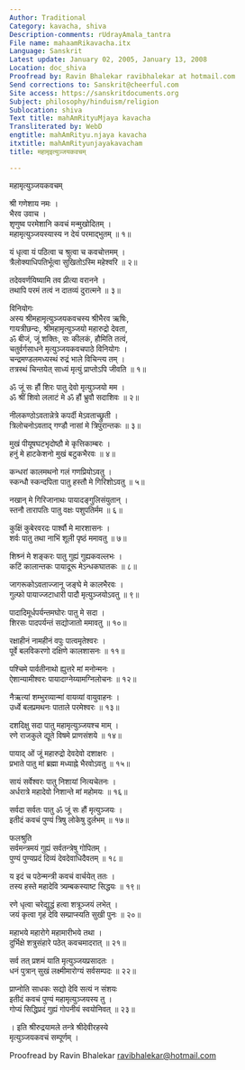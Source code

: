 ```yaml
---
Author: Traditional
Category: kavacha, shiva
Description-comments: rUdrayAmala_tantra
File name: mahaamRikavacha.itx
Language: Sanskrit
Latest update: January 02, 2005, January 13, 2008
Location: doc_shiva
Proofread by: Ravin Bhalekar ravibhalekar at hotmail.com
Send corrections to: Sanskrit@cheerful.com
Site access: https://sanskritdocuments.org
Subject: philosophy/hinduism/religion
Sublocation: shiva
Text title: mahAmRityuMjaya kavacha
Transliterated by: WebD
engtitle: mahAmRityu.njaya kavacha
itxtitle: mahAmRityunjayakavacham
title: महामृइत्युञ्जयकवचम्

---
```

  
 महामृत्युञ्जयकवचम्   
  
श्री गणेशाय नमः ।  
भैरव उवाच ।  
शृणुष्व परमेशानि कवचं मन्मुखोदितम् ।  
महामृत्युञ्जयस्यास्य न देयं परमाद्भुतम् ॥ १॥  
  
यं धृत्वा यं पठित्वा च श्रुत्वा च कवचोत्तमम् ।  
त्रैलोक्याधिपतिर्भूत्वा सुखितोऽस्मि महेश्वरि ॥ २॥  
  
तदेववर्णयिष्यामि तव प्रीत्या वरानने ।  
तथापि परमं तत्वं न दातव्यं दुरात्मने ॥ ३॥  
  
विनियोगः  
अस्य श्रीमहामृत्युञ्जयकवचस्य श्रीभैरव ऋषिः,  
गायत्रीछन्दः, श्रीमहामृत्युञ्जयो महारुद्रो देवता,  
ॐ बीजं, जूं शक्तिः, सः कीलकं, हौमिति तत्वं,  
चतुर्वर्गसाधने मृत्युञ्जयकवचपाठे विनियोगः ।  
चन्द्रमण्डलमध्यस्थं रुद्रं भाले विचिन्त्य तम् ।  
तत्रस्थं चिन्तयेत् साध्यं मृत्युं प्राप्तोऽपि जीवति ॥ १॥  
  
ॐ जूं सः हौं शिरः पातु देवो मृत्युञ्जयो मम ।  
ॐ श्रीं शिवो ललाटं मे ॐ हौं भ्रुवौ सदाशिवः ॥ २॥  
  
नीलकण्ठोऽवतान्नेत्रे कपर्दी मेऽवताच्छ्रुती ।  
त्रिलोचनोऽवताद् गण्डौ नासां मे त्रिपुरान्तकः ॥ ३॥  
  
मुखं पीयूषघटभृदोष्ठौ मे कृत्तिकाम्बरः ।  
हनुं मे हाटकेशनो मुखं बटुकभैरवः ॥ ४॥  
  
कन्धरां कालमथनो गलं गणप्रियोऽवतु ।  
स्कन्धौ स्कन्दपिता पातु हस्तौ मे गिरिशोऽवतु ॥ ५॥  
  
नखान् मे गिरिजानाथः पायादङ्गुलिसंयुतान् ।  
स्तनौ तारापतिः पातु वक्षः पशुपतिर्मम ॥ ६॥  
  
कुक्षिं कुबेरवरदः पार्श्वौ मे मारशासनः ।  
शर्वः पातु तथा नाभिं शूली पृष्ठं ममावतु ॥ ७॥  
  
शिश्र्नं मे शङ्करः पातु गुह्यं गुह्यकवल्लभः ।  
कटिं कालान्तकः पायादूरू मेऽन्धकघातकः ॥ ८॥  
  
जागरूकोऽवताज्जानू जङ्घे मे कालभैरवः ।  
गुल्फो पायाज्जटाधारी पादौ मृत्युञ्जयोऽवतु ॥ ९॥  
  
पादादिमूर्धपर्यन्तमघोरः पातु मे सदा ।  
शिरसः पादपर्यन्तं सद्योजातो ममावतु ॥ १०॥  
  
रक्षाहीनं नामहीनं वपुः पात्वमृतेश्वरः ।  
पूर्वे बलविकरणो दक्षिणे कालशासनः ॥ ११॥  
  
पश्चिमे पार्वतीनाथो ह्युत्तरे मां मनोन्मनः ।  
ऐशान्यामीश्वरः पायादाग्नेय्यामग्निलोचनः ॥ १२॥  
  
नैऋत्यां शम्भुरव्यान्मां वायव्यां वायुवाहनः ।  
उर्ध्वे बलप्रमथनः पाताले परमेश्वरः ॥ १३॥  
  
दशदिक्षु सदा पातु महामृत्युञ्जयश्च माम् ।  
रणे राजकुले द्यूते विषमे प्राणसंशये ॥ १४॥  
  
पायाद् ओं जूं महारुद्रो देवदेवो दशाक्षरः ।  
प्रभाते पातु मां ब्रह्मा मध्याह्ने भैरवोऽवतु ॥ १५॥  
  
सायं सर्वेश्वरः पातु निशायां नित्यचेतनः ।  
अर्धरात्रे महादेवो निशान्ते मां महोमयः ॥ १६॥  
  
सर्वदा सर्वतः पातु ॐ जूं सः हौं मृत्युञ्जयः ।  
इतीदं कवचं पुण्यं त्रिषु लोकेषु दुर्लभम् ॥ १७॥  
  
फलश्रुति  
सर्वमन्त्रमयं गुह्यं सर्वतन्त्रेषु गोपितम् ।  
पुण्यं पुण्यप्रदं दिव्यं देवदेवाधिदैवतम् ॥ १८॥  
  
य इदं च पठेन्मन्त्री कवचं वार्चयेत् ततः ।  
तस्य हस्ते महादेवि त्र्यम्बकस्याष्ट सिद्धयः ॥ १९॥  
  
रणे धृत्वा चरेद्युद्धं हत्वा शत्रूञ्जयं लभेत् ।  
जयं कृत्वा गृहं देवि सम्प्राप्स्यति सुखी पुनः ॥ २०॥  
  
महाभये महारोगे महामारीभये तथा ।  
दुर्भिक्षे शत्रुसंहारे पठेत् कवचमादरात् ॥ २१॥  
  
सर्व तत् प्रशमं याति मृत्युञ्जयप्रसादतः ।  
धनं पुत्रान् सुखं लक्ष्मीमारोग्यं सर्वसम्पदः ॥ २२॥  
  
प्राप्नोति साधकः सद्यो देवि सत्यं न संशयः  
इतीदं कवचं पुण्यं महामृत्युञ्जयस्य तु ।  
गोप्यं सिद्धिप्रदं गुह्यं गोपनीयं स्वयोनिवत् ॥ २३॥  
  
। इति श्रीरुद्रयामले तन्त्रे श्रीदेवीरहस्ये  
मृत्युञ्जयकवचं सम्पूर्णम् ।  
  
Proofread by Ravin Bhalekar ravibhalekar@hotmail.com  
  
